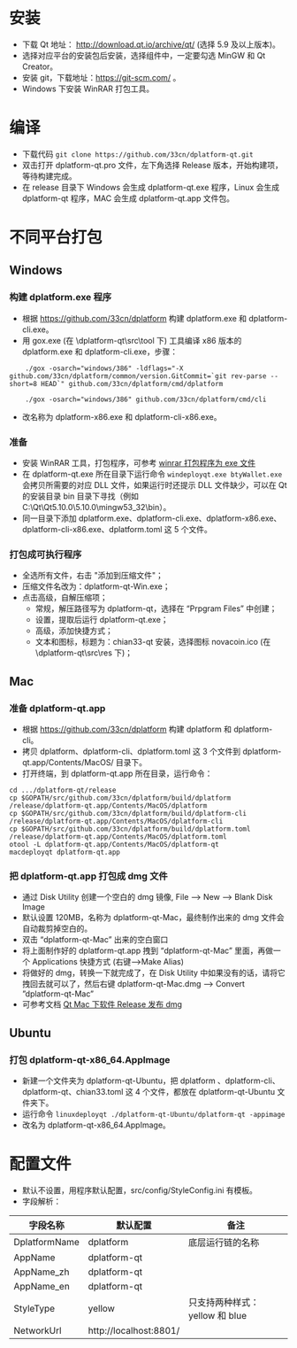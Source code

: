 # 安装
- 下载 Qt 地址： http://download.qt.io/archive/qt/ (选择 5.9 及以上版本)。
- 选择对应平台的安装包后安装，选择组件中，一定要勾选 MinGW 和 Qt Creator。
- 安装 git，下载地址：https://git-scm.com/ 。
- Windows 下安装 WinRAR 打包工具。

# 编译
- 下载代码 `git clone https://github.com/33cn/dplatform-qt.git`
- 双击打开 dplatform-qt.pro 文件，左下角选择 Release 版本，开始构建项，等待构建完成。
- 在 release 目录下 Windows 会生成 dplatform-qt.exe 程序，Linux 会生成 dplatform-qt 程序，MAC 会生成 dplatform-qt.app 文件包。

# 不同平台打包
## Windows
### 构建 dplatform.exe 程序
- 根据 https://github.com/33cn/dplatform 构建 dplatform.exe 和 dplatform-cli.exe。
- 用 gox.exe (在 \dplatform-qt\src\tool 下) 工具编译 x86 版本的 dplatform.exe 和 dplatform-cli.exe，步骤：
```
    ./gox -osarch="windows/386" -ldflags="-X github.com/33cn/dplatform/common/version.GitCommit=`git rev-parse --short=8 HEAD`" github.com/33cn/dplatform/cmd/dplatform
    
    ./gox -osarch="windows/386" github.com/33cn/dplatform/cmd/cli 
```
- 改名称为 dplatform-x86.exe 和 dplatform-cli-x86.exe。

### 准备
- 安装 WinRAR 工具，打包程序，可参考 [winrar 打包程序为 exe 文件](https://jingyan.baidu.com/article/6fb756ec9a9e09241858fbc1.html)
- 在 dplatform-qt.exe 所在目录下运行命令 `windeployqt.exe btyWallet.exe` 会拷贝所需要的对应 DLL 文件，如果运行时还提示 DLL 文件缺少，可以在 Qt 的安装目录 bin 目录下寻找（例如 C:\Qt\Qt5.10.0\5.10.0\mingw53_32\bin）。
- 同一目录下添加 dplatform.exe、dplatform-cli.exe、dplatform-x86.exe、dplatform-cli-x86.exe、dplatform.toml 这 5 个文件。

### 打包成可执行程序
- 全选所有文件，右击 "添加到压缩文件"；
- 压缩文件名改为：dplatform-qt-Win.exe；
- 点击高级，自解压缩项；
    - 常规，解压路径写为 dplatform-qt，选择在 “Prpgram Files” 中创建；
    - 设置，提取后运行 dplatform-qt.exe；
    - 高级，添加快捷方式；
    - 文本和图标，标题为：chian33-qt 安装，选择图标 novacoin.ico (在 \dplatform-qt\src\res 下)；

## Mac
### 准备 dplatform-qt.app
- 根据 https://github.com/33cn/dplatform 构建 dplatform 和 dplatform-cli。
- 拷贝 dplatform、dplatform-cli、dplatform.toml 这 3 个文件到 dplatform-qt.app/Contents/MacOS/ 目录下。
- 打开终端，到 dplatform-qt.app 所在目录，运行命令：
```
cd .../dplatform-qt/release
cp $GOPATH/src/github.com/33cn/dplatform/build/dplatform /release/dplatform-qt.app/Contents/MacOS/dplatform
cp $GOPATH/src/github.com/33cn/dplatform/build/dplatform-cli /release/dplatform-qt.app/Contents/MacOS/dplatform-cli
cp $GOPATH/src/github.com/33cn/dplatform/build/dplatform.toml /release/dplatform-qt.app/Contents/MacOS/dplatform.toml
otool -L dplatform-qt.app/Contents/MacOS/dplatform-qt 
macdeployqt dplatform-qt.app
```

### 把 dplatform-qt.app 打包成 dmg 文件
- 通过 Disk Utility 创建一个空白的 dmg 镜像, File –> New –> Blank Disk Image
- 默认设置 120MB，名称为 dplatform-qt-Mac，最终制作出来的 dmg 文件会自动裁剪掉空白的。
- 双击 “dplatform-qt-Mac” 出来的空白窗口
- 将上面制作好的 dplatform-qt.app 拽到 “dplatform-qt-Mac” 里面，再做一个 Applications 快捷方式 (右键–>Make Alias)
- 将做好的 dmg，转换一下就完成了，在 Disk Utility 中如果没有的话，请将它拽回去就可以了，然后右键 dplatform-qt-Mac.dmg –> Convert ”dplatform-qt-Mac”
- 可参考文档 [Qt Mac 下软件 Release 发布 dmg](https://blog.csdn.net/fox64194167/article/details/38441331)

## Ubuntu
### 打包 dplatform-qt-x86_64.AppImage
- 新建一个文件夹为 dplatform-qt-Ubuntu，把 dplatform 、dplatform-cli、dplatform-qt、chian33.toml 这 4 个文件，都放在 dplatform-qt-Ubuntu 文件夹下。
- 运行命令 `linuxdeployqt ./dplatform-qt-Ubuntu/dplatform-qt -appimage`
- 改名为 dplatform-qt-x86_64.AppImage。

# 配置文件
* 默认不设置，用程序默认配置，src/config/StyleConfig.ini 有模板。
* 字段解析：
        
| 字段名称 | 默认配置 | 备注 |
|---|---|---|
| DplatformName | dplatform | 底层运行链的名称 |
| AppName | dplatform-qt |  |
| AppName_zh | dplatform-qt |  |
| AppName_en | dplatform-qt |  |
| StyleType | yellow | 只支持两种样式：yellow 和 blue |
| NetworkUrl | http://localhost:8801/ |  |

